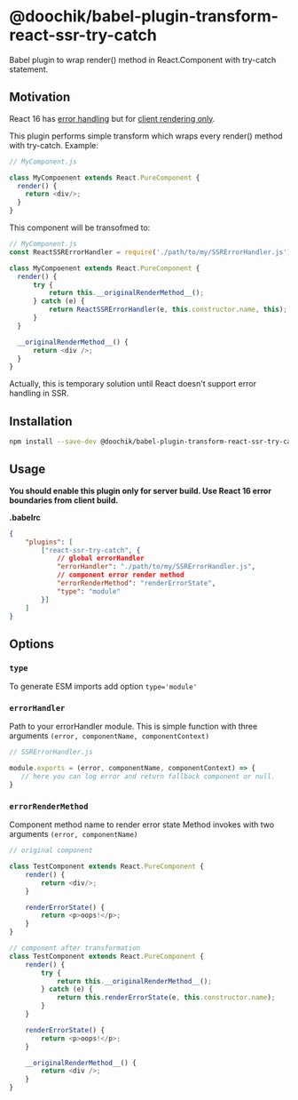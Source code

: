 # @doochik/babel-plugin-transform-react-ssr-try-catch

Babel plugin to wrap render() method in React.Component with try-catch statement.

## Motivation

React 16 has [error handling](https://reactjs.org/blog/2017/09/26/react-v16.0.html#better-error-handling) but for [client rendering only](https://github.com/facebook/react/issues/10442). 

This plugin performs simple transform which wraps every render() method with try-catch.
Example:
```js
// MyComponent.js

class MyCompoenent extends React.PureComponent {
  render() {
    return <div/>;
  }
}
```

This component will be transofmed to:
```js
// MyComponent.js
const ReactSSRErrorHandler = require('./path/to/my/SSRErrorHandler.js');

class MyCompoenent extends React.PureComponent {
  render() {
      try {
          return this.__originalRenderMethod__();
      } catch (e) {
          return ReactSSRErrorHandler(e, this.constructor.name, this);
      }
  }

  __originalRenderMethod__() {
      return <div />;
  }
}
```

Actually, this is temporary solution until React doesn't support error handling in SSR.

## Installation

```sh
npm install --save-dev @doochik/babel-plugin-transform-react-ssr-try-catch
```

## Usage

**You should enable this plugin only for server build. Use React 16 error boundaries from client build.**

**.babelrc**

```json
{
    "plugins": [
        ["react-ssr-try-catch", {
            // global errorHandler
            "errorHandler": "./path/to/my/SSRErrorHandler.js",
            // component error render method
            "errorRenderMethod": "renderErrorState",
            "type": "module"
        }]
    ]
}
```

## Options

### `type`

To generate ESM imports add option `type='module'`


### `errorHandler`

Path to your errorHandler module.
This is simple function with three arguments `(error, componentName, componentContext)`

```js
// SSRErrorHandler.js

module.exports = (error, componentName, componentContext) => {
   // here you can log error and return fallback component or null.
}
```

### `errorRenderMethod`

Component method name to render error state
Method invokes with two arguments `(error, componentName)`

```js
// original component

class TestComponent extends React.PureComponent {
    render() {
        return <div/>;
    }

    renderErrorState() {
        return <p>oops!</p>;
    }
}

// component after transformation
class TestComponent extends React.PureComponent {
    render() {
        try {
            return this.__originalRenderMethod__();
        } catch (e) {
            return this.renderErrorState(e, this.constructor.name);
        }
    }

    renderErrorState() {
        return <p>oops!</p>;
    }

    __originalRenderMethod__() {
        return <div />;
    }
}
```
